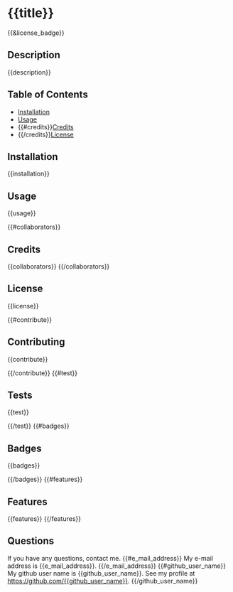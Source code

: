 # {{title}}
{{&license_badge}}
## Description

{{description}}

## Table of Contents

- [Installation](#installation)
- [Usage](#usage)
- {{#credits}}[Credits](#credits)
- {{/credits}}[License](#license)

## Installation

{{installation}}

## Usage

{{usage}}

{{#collaborators}}
## Credits

{{collaborators}}
{{/collaborators}}
## License
{{license}}

{{#contribute}}
## Contributing
{{contribute}}

{{/contribute}}
{{#test}}
## Tests
{{test}}

{{/test}}
{{#badges}}
## Badges
{{badges}}

{{/badges}}
{{#features}}
## Features
{{features}}
{{/features}}
## Questions

If you have any questions, contact me.
{{#e_mail_address}}
My e-mail address is {{e_mail_address}}.
{{/e_mail_address}}
{{#github_user_name}}
My github user name is {{github_user_name}}.  See my profile at
https://github.com/{{github_user_name}}.
{{/github_user_name}}

